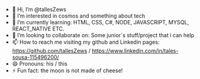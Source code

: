 - 👋 Hi, I’m @tallesZews
- 👀 I’m interested in cosmos and something about tech
- 🌱 I’m currently learning: HTML, CSS, C#, NODE, JAVASCRIPT, MYSQL, REACT_NATIVE ETC.
- 💞️ I’m looking to collaborate on: Some junior´s stuff/project that i can help
- 📫 How to reach me visiting my github and Linkedin pages: https://github.com/tallesZews / https://www.linkedin.com/in/tales-sousa-115496200/
- 😄 Pronouns: his / this
- ⚡ Fun fact: the moon is not made of cheese!

<!---
tallesZews/tallesZews is a ✨ special ✨ repository because its `README.md` (this file) appears on your GitHub profile.
You can click the Preview link to take a look at your changes.
--->
